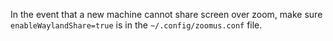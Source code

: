 In the event that a new machine cannot share screen over zoom, make sure `enableWaylandShare=true` is in the `~/.config/zoomus.conf` file.
